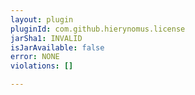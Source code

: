 ```yaml
---
layout: plugin
pluginId: com.github.hierynomus.license
jarSha1: INVALID
isJarAvailable: false
error: NONE
violations: []

---
```

